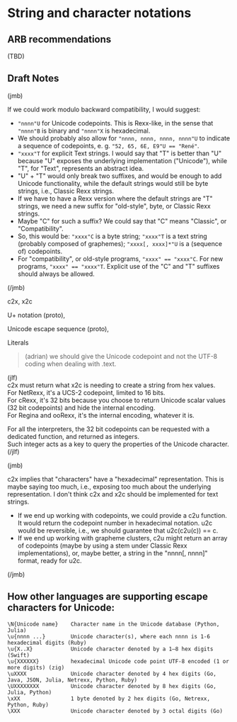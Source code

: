 # String and character notations

## ARB recommendations

(TBD)

## Draft Notes

(jmb)

If we could work modulo backward compatibility, I would suggest:

* `"nnnn"U` for Unicode codepoints. This is Rexx-like, in the sense that `"nnnn"B` is binary and `"nnnn"X` is hexadecimal.
* We should probably also allow for `"nnnn, nnnn, nnnn, nnnn"U` to indicate a sequence of codepoints, e. g. `"52, 65, 6E, E9"U == "René"`.
* `"xxxx"T` for explicit Text strings. I would say that "T" is better than "U" because "U" exposes the underlying implementation ("Unicode"), while "T", for "Text", represents an abstract idea.
* "U" + "T" would only break two suffixes, and would be enough to add Unicode functionality, while the default strings would still be byte strings, i.e., Classic Rexx strings.
* If we have to have a Rexx version where the default strings are "T" strings, we need a new suffix for "old-style", byte, or Classic Rexx strings.
* Maybe "C" for such a suffix? We could say that "C" means "Classic", or "Compatibility".
* So, this would be: `"xxxx"C` is a byte string; `"xxxx"T` is a text string (probably composed of graphemes); `"xxxx[, xxxx]*"U` is a (sequence of) codepoints.
* For "compatibility", or old-style programs, `"xxxx" == "xxxx"C`. For new programs, `"xxxx" == "xxxx"T`. Explicit use of the "C" and "T" suffixes should always be allowed.

(/jmb)

c2x, x2c

U+ notation (proto), 

Unicode escape sequence (proto), 

Literals

> (adrian) we should give the Unicode codepoint and not the UTF-8 coding when dealing with .text.

(jlf)  
c2x must return what x2c is needing to create a string from hex values.  
For NetRexx, it's a UCS-2 codepoint, limited to 16 bits.  
For cRexx, it's 32 bits because you choose to return Unicode scalar values (32 bit codepoints) and hide the internal encoding.  
For Regina and ooRexx, it's the internal encoding, whatever it is.

For all the interpreters, the 32 bit codepoints can be requested with a dedicated function, and returned as integers.  
Such integer acts as a key to query the properties of the Unicode character.  
(/jlf)

(jmb)

c2x implies that "characters" have a "hexadecimal" representation. This is maybe saying too much, i.e., exposing too much about the underlying representation. I don't think c2x and x2c should be implemented for text strings.

* If we end up working with codepoints, we could provide a c2u function. It would return the codepoint number in hexadecimal notation. u2c would be reversible, i.e., we should guarantee that u2c(c2u(c)) == c.
* If we end up working with grapheme clusters, c2u might return an array of codepoints (maybe by using a stem under Classic Rexx implementations), or, maybe better, a string in the "nnnn[, nnnn]" format, ready for u2c.

(/jmb)

## How other languages are supporting escape characters for Unicode:

    \N{Unicode name}    Character name in the Unicode database (Python, Julia)
    \u{nnnn ...}        Unicode character(s), where each nnnn is 1-6 hexadecimal digits (Ruby)
    \u{X..X}            Unicode character denoted by a 1–8 hex digits (Swift)
    \u{XXXXXX}          hexadecimal Unicode code point UTF-8 encoded (1 or more digits) (zig)
    \uXXXX              Unicode character denoted by 4 hex digits (Go, Java, JSON, Julia, Netrexx, Python, Ruby)
    \UXXXXXXXX          Unicode character denoted by 8 hex digits (Go, Julia, Python)
    \xXX                1 byte denoted by 2 hex digits (Go, Netrexx, Python, Ruby)
    \XXX                Unicode character denoted by 3 octal digits (Go)
